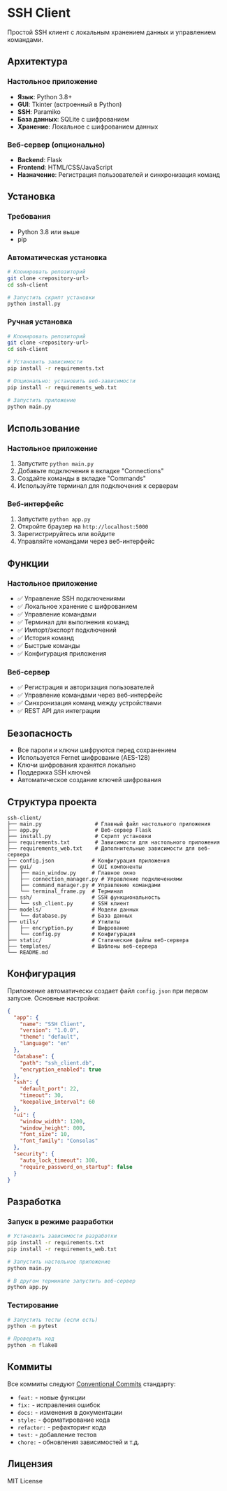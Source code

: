 # SSH Client

Простой SSH клиент с локальным хранением данных и управлением командами.

## Архитектура

### Настольное приложение
- **Язык**: Python 3.8+
- **GUI**: Tkinter (встроенный в Python)
- **SSH**: Paramiko
- **База данных**: SQLite с шифрованием
- **Хранение**: Локальное с шифрованием данных

### Веб-сервер (опционально)
- **Backend**: Flask
- **Frontend**: HTML/CSS/JavaScript
- **Назначение**: Регистрация пользователей и синхронизация команд

## Установка

### Требования
- Python 3.8 или выше
- pip

### Автоматическая установка
```bash
# Клонировать репозиторий
git clone <repository-url>
cd ssh-client

# Запустить скрипт установки
python install.py
```

### Ручная установка
```bash
# Клонировать репозиторий
git clone <repository-url>
cd ssh-client

# Установить зависимости
pip install -r requirements.txt

# Опционально: установить веб-зависимости
pip install -r requirements_web.txt

# Запустить приложение
python main.py
```

## Использование

### Настольное приложение
1. Запустите `python main.py`
2. Добавьте подключения в вкладке "Connections"
3. Создайте команды в вкладке "Commands"
4. Используйте терминал для подключения к серверам

### Веб-интерфейс
1. Запустите `python app.py`
2. Откройте браузер на `http://localhost:5000`
3. Зарегистрируйтесь или войдите
4. Управляйте командами через веб-интерфейс

## Функции

### Настольное приложение
- ✅ Управление SSH подключениями
- ✅ Локальное хранение с шифрованием
- ✅ Управление командами
- ✅ Терминал для выполнения команд
- ✅ Импорт/экспорт подключений
- ✅ История команд
- ✅ Быстрые команды
- ✅ Конфигурация приложения

### Веб-сервер
- ✅ Регистрация и авторизация пользователей
- ✅ Управление командами через веб-интерфейс
- ✅ Синхронизация команд между устройствами
- ✅ REST API для интеграции

## Безопасность

- Все пароли и ключи шифруются перед сохранением
- Используется Fernet шифрование (AES-128)
- Ключи шифрования хранятся локально
- Поддержка SSH ключей
- Автоматическое создание ключей шифрования

## Структура проекта

```
ssh-client/
├── main.py                 # Главный файл настольного приложения
├── app.py                  # Веб-сервер Flask
├── install.py              # Скрипт установки
├── requirements.txt        # Зависимости для настольного приложения
├── requirements_web.txt    # Дополнительные зависимости для веб-сервера
├── config.json            # Конфигурация приложения
├── gui/                   # GUI компоненты
│   ├── main_window.py     # Главное окно
│   ├── connection_manager.py # Управление подключениями
│   ├── command_manager.py # Управление командами
│   └── terminal_frame.py  # Терминал
├── ssh/                   # SSH функциональность
│   └── ssh_client.py      # SSH клиент
├── models/                # Модели данных
│   └── database.py        # База данных
├── utils/                 # Утилиты
│   ├── encryption.py      # Шифрование
│   └── config.py          # Конфигурация
├── static/                # Статические файлы веб-сервера
├── templates/             # Шаблоны веб-сервера
└── README.md
```

## Конфигурация

Приложение автоматически создает файл `config.json` при первом запуске. Основные настройки:

```json
{
  "app": {
    "name": "SSH Client",
    "version": "1.0.0",
    "theme": "default",
    "language": "en"
  },
  "database": {
    "path": "ssh_client.db",
    "encryption_enabled": true
  },
  "ssh": {
    "default_port": 22,
    "timeout": 30,
    "keepalive_interval": 60
  },
  "ui": {
    "window_width": 1200,
    "window_height": 800,
    "font_size": 10,
    "font_family": "Consolas"
  },
  "security": {
    "auto_lock_timeout": 300,
    "require_password_on_startup": false
  }
}
```

## Разработка

### Запуск в режиме разработки
```bash
# Установить зависимости разработки
pip install -r requirements.txt
pip install -r requirements_web.txt

# Запустить настольное приложение
python main.py

# В другом терминале запустить веб-сервер
python app.py
```

### Тестирование
```bash
# Запустить тесты (если есть)
python -m pytest

# Проверить код
python -m flake8
```

## Коммиты

Все коммиты следуют [Conventional Commits](https://www.conventionalcommits.org/) стандарту:

- `feat:` - новые функции
- `fix:` - исправления ошибок
- `docs:` - изменения в документации
- `style:` - форматирование кода
- `refactor:` - рефакторинг кода
- `test:` - добавление тестов
- `chore:` - обновления зависимостей и т.д.

## Лицензия

MIT License 